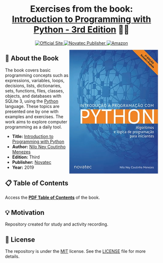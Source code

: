 <h1 align="center">
	<strong>Exercises from the book:<br><a href="https://python.nilo.pro.br/index.html">Introduction to Programming with Python - 3rd Edition</a> 📖🐍</strong>
</h1>

<p align="center">
  <a href="https://python.nilo.pro.br/index.html" target="_blank">
    <img alt="Official Site" src="https://img.shields.io/badge/_Official_Site-python.nilo.pro.br-blue?style=flat&logo=python.nilo.pro.br&logoColor=white">
  </a>

  <a href="https://www.novatec.com.br/livros/introducao-python-3ed/" target="_blank">
    <img alt="Novatec Publisher" src="https://img.shields.io/badge/_Publisher-Novatec-yellow?style=flat&logo=Novatec-Editora&logoColor=white">
  </a>

  <a href="https://www.amazon.com.br/Introdução-à-Programação-com-Python/dp/8575227181/ref=as_li_ss_tl?ie=UTF8&qid=1547801628&sr=8-1&keywords=nilo+ney+coutinho&linkCode=sl1&tag=livropython-20&linkId=d945781d420befb81bb935576479889a&language=pt_BR" target="_blank">
    <img alt="Amazon" src="https://img.shields.io/badge/Amazon-orange?style=flat&logo=Amazon&logoColor=white&labelColor=gray">
  </a>
</p>

<img alt="Book Cover" title="Book Cover" align="right" src=".github/capa-livro.jpg">

## 📘 About the Book

The book covers basic programming concepts such as expressions, variables, loops, decisions, lists, dictionaries, sets, functions, files, classes, objects, and databases with SQLite 3, using the [Python][python] language. These topics are presented one by one with examples and exercises. The work aims to explore computer programming as a daily tool.

* **Title:** [Introduction to Programming with Python](https://www.novatec.com.br/livros/introducao-python-3ed/)<br>
* **Author:** [Nilo Ney Coutinho Menezes](https://www.nilo.pro.br/)<br>
* **Edition:** Third<br>
* **Publisher:** [Novatec](https://novatec.com.br/)<br>
* **Year:** 2019<br>

## 📋 Table of Contents

Access the [**PDF Table of Contents**](https://s3.novatec.com.br/sumarios/sumario-9788575227183.pdf) of the book.

## 💡 Motivation

Repository created for study and activity recording.

## 📃 License

The repository is under the [MIT][mit] license. See the [LICENSE](https://github.com/bryan-lima/exercicios-livro-introd-prog-python-3ed/blob/master/LICENSE) file for more details.

[python]: https://www.python.org/
[mit]: https://opensource.org/licenses/MIT
